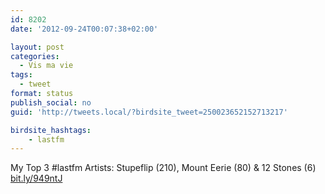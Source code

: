 ```yaml
---
id: 8202
date: '2012-09-24T00:07:38+02:00'

layout: post
categories:
  - Vis ma vie
tags:
  - tweet
format: status
publish_social: no
guid: 'http://tweets.local/?birdsite_tweet=250023652152713217'

birdsite_hashtags:
    - lastfm
---
```


My Top 3 #lastfm Artists: Stupeflip (210), Mount Eerie (80) &amp; 12 Stones (6) [bit.ly/949ntJ](http://bit.ly/949ntJ)